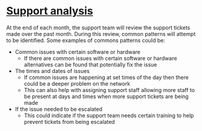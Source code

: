 # <u>**Support analysis**</u>

At the end of each month, the support team will review the support tickets made over the past month. During this review, common patterns will attempt to be identified. Some examples of commons patterns could be:

- Common issues with certain software or hardware
  - If there are common issues with certain software or hardware alternatives can be found that potentially fix the issue
- The times and dates of issues
  - If common issues are happening at set times of the day then there could be a deeper problem on the network
  - This can also help with assigning support staff allowing more staff to be present at days and times when more support tickets are being made
- If the issue needed to be escalated
  - This could indicate if the support team needs certain training to help prevent tickets from being escalated
